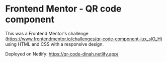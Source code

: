 # Frontend Mentor - QR code component
This was a Frontend Mentor's challenge (https://www.frontendmentor.io/challenges/qr-code-component-iux_sIO_H) using HTML and CSS with a responsive design.

Deployed on Netlify: https://qr-code-dinah.netlify.app/

